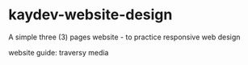 # kaydev-website-design
A simple three (3) pages website - to practice responsive web design

website guide: traversy media
